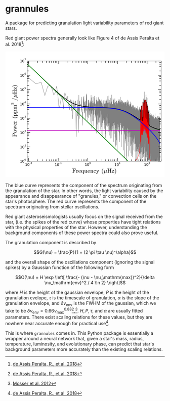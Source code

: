 # grannules

A package for predicting granulation light variability parameters of red
giant stars.

Red giant power spectra generally look like Figure 4 of de Assis Peralta et al. 2018[^1]:

![Red giant power spectrum with model components overplotted.](images/deassisgraph.png)

The blue curve represents the component of the spectrum originating from
the granulation of the star. In other words, the light variability
caused by the appearance and disappearance of \"granules,\" or
convection cells on the star\'s photosphere. The red curve represents
the component of the spectrum originating from stellar oscillations.

Red giant asteroseismologists usually focus on the signal received from
the star, (i.e. the spikes of the red curve) whose properties have tight
relations with the physical properties of the star. However,
understanding the background components of these power spectra could
also prove useful.

The granulation component is described by

$$G(\nu) = \frac{P}{1 + (2 \pi \tau \nu)^\alpha}$$

and the overall shape of the oscillations component (ignoring the signal
spikes) by a Gaussian function of the following form

$$O(\nu) = H \exp \left[ \frac{- (\nu - \nu_\mathrm{max})^2}{\delta \nu_\mathrm{env}^2 / 4 \ln 2} \right]$$

where $H$ is the height of the gaussian envelope, $P$ is the height of the 
granulation evelope, $\tau$ is the timescale of granulation, $\alpha$ is the
slope of the granulation envelope, and $\delta \nu_\mathrm{env}$ is the FWHM of
the gaussian, which we take to be
$\delta \nu_\mathrm{env} = 0.66 \nu_\mathrm{max}^{0.88}$[^1],[^2].
$H, P, \tau,$ and $\alpha$ are usually fitted parameters. There exist scaling
relations for these values, but they are nowhere near accurate enough for
practical use[^1].

This is where `grannules` comes in. This Python package is essentially a
wrapper around a neural network that, given a star\'s mass, radius,
temperature, luminosity, and evolutionary phase, can predict that
star\'s background parameters more accurately than the existing
scaling relations.

[^1]: [de Assis Peralta, R., et al. 2018](https://doi.org/10.48550/arXiv.1805.04296)

[^2]: [Mosser et al. 2012](https://doi.org/10.1051/0004-6361/201117352)